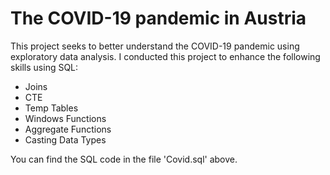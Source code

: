 # The COVID-19 pandemic in Austria

This project seeks to better understand the COVID-19 pandemic using exploratory data analysis. I conducted this project to enhance the following skills using SQL:

- Joins
- CTE
- Temp Tables
- Windows Functions
- Aggregate Functions
- Casting Data Types

You can find the SQL code in the file 'Covid.sql' above.
